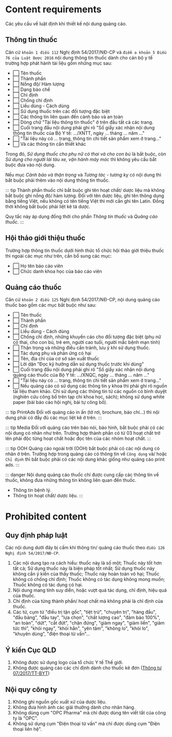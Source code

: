 # Content requirements
Các yêu cầu về luật định khi thiết kế nội dung quảng cáo.

## Thông tin thuốc
Căn cứ `khoản 1 điều 112` Nghị định 54/2017/NĐ-CP và `điểm a khoản 5 Điều 76 của Luật Dược 2016` nội dung thông tin thuốc dành cho cán bộ y tế trường hợp phát hành tài liệu gồm những mục sau:
* :white_large_square: Tên thuốc
* :white_large_square: Thành phần
* :white_large_square: Nồng độ/ Hàm lượng
* :white_large_square: Dạng bào chế
* :white_large_square: Chỉ định
* :white_large_square: Chống chỉ định
* :white_large_square: Liều dùng - Cách dùng
* :white_large_square: Sử dụng thuốc trên các đối tượng đặc biệt
* :white_large_square: Các thông tin liên quan đến cảnh báo và an toàn
* :white_large_square: Dòng chữ "Tài liệu thông tin thuốc" ở trên đầu tất cả các trang.
* :white_large_square: Cuối trang đầu nội dung phải ghi rõ "Số giấy xác nhận nội dung thông tin thuốc của Bộ Y tế: .../XNTT, ngày ... tháng ... năm ..."
* :white_large_square: "Tài liệu này có ... trang, thông tin chi tiết sản phẩm xem ở trang..." <Badge text="khi có nhiều trang" type="warn"/>
* :white_large_square: Và các thông tin cần thiết khác

Trong đó, *Sử dụng thuốc cho phụ nữ có thai và cho con bú* là bắt buộc, còn *Sử dụng cho người lái tàu xe, vận hành máy móc* thì không yêu cầu bắt buộc đưa vào nội dung.

Nếu mục *Cảnh báo và thận trọng* và *Tương tác - tương kỵ* có nội dung thì bắt buộc phải thêm vào nội dung thông tin thuốc.

::: tip
Thành phần thuốc chỉ bắt buộc ghi tên hoạt chất/ dược liệu mà không bắt buộc ghi nồng độ/ hàm lượng. 
Đối với tên dược liệu, ghi tên thông dụng bằng tiếng Việt, nếu không có tên tiếng Việt thì mới cần ghi tên Latin.
Đồng thời không bắt buộc phải liệt kê tá dược.

Quy tắc này áp dụng đồng thời cho phần *Thông tin thuốc* và *Quảng cáo thuốc*.
:::

## Hội thảo giới thiệu thuốc
Trường hợp thông tin thuốc dưới hình thức tổ chức hội thảo giới thiệu thuốc thì ngoài các mục như trên, cần bổ sung các mục:
* :white_large_square: Họ tên báo cáo viên
* :white_large_square: Chức danh khoa học của báo cáo viên

## Quảng cáo thuốc
Căn cứ `khoản 2 điều 125` Nghị định 54/2017/NĐ-CP, nội dung quảng cáo thuốc bao gồm các mục bắt buộc như sau:
* :white_large_square: Tên thuốc <Badge text="Media" type="tip"/> <Badge text="OOH" type="tip"/>
* :white_large_square: Thành phần <Badge text="Media" type="tip"/> <Badge text="OOH" type="tip"/>
* :white_large_square: Chỉ định <Badge text="Media" type="tip"/>
* :white_large_square: Liều dùng - Cách dùng
* :white_large_square: Chống chỉ định, những khuyến cáo cho đối tượng đặc biệt (phụ nữ có thai, cho con bú, trẻ em, người cao tuổi, người mắc bệnh mạn tính) <Badge text="Media" type="tip"/>
* :white_large_square: Thận trọng và những điều cần tránh, lưu ý khi sử dụng thuốc.
* :white_large_square: Tác dụng phụ và phản ứng có hại
* :white_large_square: Tên, địa chỉ của cơ sở sản xuất thuốc <Badge text="Media" type="tip"/> <Badge text="OOH" type="tip"/>
* :white_large_square: Lời dặn "Đọc kỹ hướng dẫn sử dụng thuốc trước khi dùng" <Badge text="Media" type="tip"/> <Badge text="OOH" type="tip"/>
* :white_large_square: Cuối trang đầu nội dung phải ghi rõ "Số giấy xác nhận nội dung quảng cáo thuốc của Bộ Y tế: .../XNQC, ngày ... tháng ... năm ..." <Badge text="OOH" type="tip"/>
* :white_large_square: "Tài liệu này có ... trang, thông tin chi tiết sản phẩm xem ở trang..." <Badge text="khi có nhiều trang" type="warn"/>
* :white_large_square: Nếu quảng cáo có sử dụng các thông tin y khoa thì phải ghi rõ nguồn tài liệu tham khảo. Chỉ sử dụng các thông tin từ các nguồn có bình duyệt (nghiên cứu công bố trên tạp chí khoa học, sách); không sử dụng white paper (bài báo cáo hội nghị, bài tự công bố).

::: tip PrintAds
Đối với quảng cáo in ấn (tờ rơi, brochure, báo chí...) thì nội dung phải có đầy đủ các mục liệt kê ở trên.
:::

::: tip Media
Đối với quảng cáo trên báo nói, báo hình, bắt buộc phải có các nội dung có nhãn <Badge text="Media" type="tip"/> như trên. Trường hợp thành phần có từ 03 hoạt chất trở lên phải độc từng hoạt chất hoặc đọc tên của các nhóm hoạt chất.
:::

::: tip OOH
Quảng cáo ngoài trời (OOH) bắt buộc phải có các nội dung có nhãn <Badge text="OOH" type="tip"/> ở trên. Trường hợp trong quảng cáo có thông tin về `Công dụng` và/ hoặc `Chỉ định` thì bắt buộc phải có các nội dung khác giống như quảng cáo print ads.
:::

::: danger
Nội dung quảng cáo thuốc chỉ được cung cấp các thông tin về thuốc, không đưa những thông tin không liên quan đến thuốc.
* Thông tin bệnh lý.
* Thông tin hoạt chất/ dược liệu.
:::

# Prohibited content
## Quy định pháp luật
Các nội dung dưới đây bị cấm khi thông tin/ quảng cáo thuốc theo `điều 126 Nghị định 54/2017/NĐ-CP`.
1. Các nội dung tạo ra cách hiểu: thuốc này là số một; Thuốc này tốt hơn tất cả; Sử dụng thuốc này là biện pháp tốt nhất; Sử dụng thuốc này không cần ý kiến của thầy thuốc; Thuốc này hoàn toàn vô hại; Thuốc không có chống chỉ định; Thuốc không có tác dụng không mong muốn; Thuốc không có tác dụng có hại.
2. Nội dung mang tính suy diễn, hoặc vượt quá tác dụng, chỉ định, hiệu quả của thuốc.
3. Chỉ định của từng thành phần/ hoạt chất mà không phải là chỉ định của thuốc.
4. Các từ, cụm từ "điều trị tận gốc", "tiệt trừ", "chuyên trị", "hàng đầu", "đầu bảng", "đầu tay", "lựa chọn", "chất lượng cao", "đảm bảo 100%", "an toàn", "dứt", "cắt đứt", "chặn đứng", "giảm ngay", "giảm liền", "giảm tức thì", "khỏi ngay", "khỏi hẳn", "yên tâm", "không lo", "khỏi lo", "khuyên dùng", "điện thoại từ vấn"...

## Ý kiến Cục QLD
1. Không được sử dụng logo của tổ chức Y tế Thế giới.
2. Không được quảng cáo các chỉ định dành cho thuốc kê đơn ([Thông tư 07/2017/TT-BYT](http://vbpl.vn/boyte/Pages/vbpq-van-ban-goc.aspx?ItemID=123248))

## Nội quy công ty
1. Không ghi nguồn gốc xuất xứ của dược liệu.
2. Không đưa hình ảnh các giải thưởng dành cho nhãn hàng.
3. Không dùng cụm "OPC Pharma" mà chỉ được dùng tên viết tắt của công ty là "OPC".
4. Không sử dụng cụm "Điện thoại từ vấn" mà chỉ được dùng cụm "Điện thoại liên hệ".
